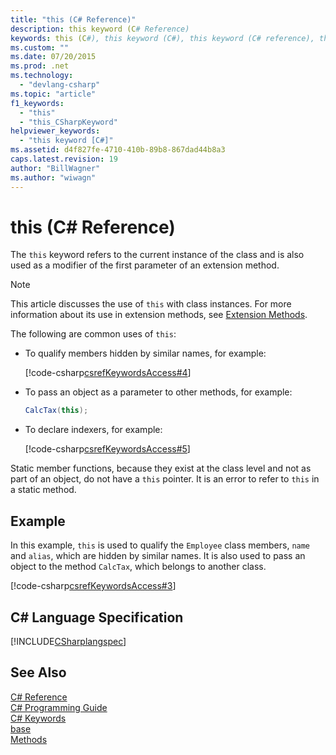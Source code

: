 ```yaml
---
title: "this (C# Reference)"
description: this keyword (C# Reference)
keywords: this (C#), this keyword (C#), this keyword (C# reference), this keyword (C# language reference)
ms.custom: ""
ms.date: 07/20/2015
ms.prod: .net
ms.technology: 
  - "devlang-csharp"
ms.topic: "article"
f1_keywords: 
  - "this"
  - "this_CSharpKeyword"
helpviewer_keywords: 
  - "this keyword [C#]"
ms.assetid: d4f827fe-4710-410b-89b8-867dad44b8a3
caps.latest.revision: 19
author: "BillWagner"
ms.author: "wiwagn"
---
```

# this (C# Reference)
The `this` keyword refers to the current instance of the class and is also used as a modifier of the first parameter of an extension method.  
  
> [!NOTE]
>  This article discusses the use of `this` with class instances. For more information about its use in extension methods, see [Extension Methods](../../../csharp/programming-guide/classes-and-structs/extension-methods.md).  
  
 The following are common uses of `this`:  
  
-   To qualify members hidden by similar names, for example:  
  
    [!code-csharp[csrefKeywordsAccess#4](../../../csharp/language-reference/keywords/codesnippet/CSharp/this_1.cs)]  
  
-   To pass an object as a parameter to other methods, for example:  
  
    ```csharp
    CalcTax(this);  
    ```  
  
-   To declare indexers, for example:  
  
    [!code-csharp[csrefKeywordsAccess#5](../../../csharp/language-reference/keywords/codesnippet/CSharp/this_2.cs)]  
  
 Static member functions, because they exist at the class level and not as part of an object, do not have a `this` pointer. It is an error to refer to `this` in a static method.  
  
## Example  
 In this example, `this` is used to qualify the `Employee` class members, `name` and `alias`, which are hidden by similar names. It is also used to pass an object to the method `CalcTax`, which belongs to another class.  
  
 [!code-csharp[csrefKeywordsAccess#3](../../../csharp/language-reference/keywords/codesnippet/CSharp/this_3.cs)]  
  
## C# Language Specification  
 [!INCLUDE[CSharplangspec](~/includes/csharplangspec-md.md)]  
  
## See Also  
 [C# Reference](../../../csharp/language-reference/index.md)  
 [C# Programming Guide](../../../csharp/programming-guide/index.md)  
 [C# Keywords](../../../csharp/language-reference/keywords/index.md)  
 [base](../../../csharp/language-reference/keywords/base.md)  
 [Methods](../../../csharp/programming-guide/classes-and-structs/methods.md)
